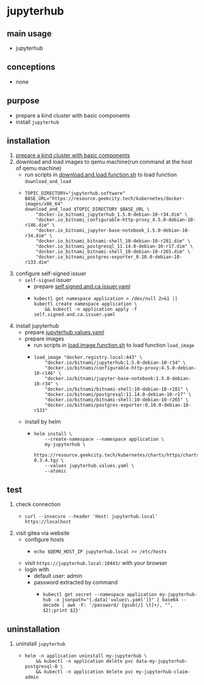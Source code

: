 # jupyterhub

## main usage

* jupyterhub

## conceptions

* none

## purpose

* prepare a kind cluster with basic components
* install `jupyterhub`

## installation

1. [prepare a kind cluster with basic components](../basic/kind.cluster.md)
2. download and load images to qemu machine(run command at the host of qemu machine)
    * run scripts
      in [download.and.load.function.sh](../resources/create.qemu.machine.for.kind/download.and.load.function.sh.md) to
      load function `download_and_load`
    * ```shell
      TOPIC_DIRECTORY="jupyterhub.software"
      BASE_URL="https://resource.geekcity.tech/kubernetes/docker-images/x86_64"
      download_and_load $TOPIC_DIRECTORY $BASE_URL \
          "docker.io_bitnami_jupyterhub_1.5.0-debian-10-r34.dim" \
          "docker.io_bitnami_configurable-http-proxy_4.5.0-debian-10-r146.dim" \
          "docker.io_bitnami_jupyter-base-notebook_1.5.0-debian-10-r34.dim" \
          "docker.io_bitnami_bitnami-shell_10-debian-10-r281.dim" \
          "docker.io_bitnami_postgresql_11.14.0-debian-10-r17.dim" \
          "docker.io_bitnami_bitnami-shell_10-debian-10-r265.dim" \
          "docker.io_bitnami_postgres-exporter_0.10.0-debian-10-r133.dim"
      ```
3. configure self-signed issuer
    * `self-signed` issuer
        + prepare [self.signed.and.ca.issuer.yaml](../basic/resources/cert.manager/self.signed.and.ca.issuer.yaml.md)
        + ```shell
          kubectl get namespace application > /dev/null 2>&1 || kubectl create namespace application \
              && kubectl -n application apply -f self.signed.and.ca.issuer.yaml
          ```
4. install jupyterhub
    * prepare [jupyterhub.values.yaml](resources/jupyterhub/jupyterhub.values.yaml.md)
    * prepare images
        + run scripts in [load.image.function.sh](../resources/load.image.function.sh.md) to load function `load_image`
        + ```shell
          load_image "docker.registry.local:443" \
              "docker.io/bitnami/jupyterhub:1.5.0-debian-10-r34" \
              "docker.io/bitnami/configurable-http-proxy:4.5.0-debian-10-r146" \
              "docker.io/bitnami/jupyter-base-notebook:1.5.0-debian-10-r34" \
              "docker.io/bitnami/bitnami-shell:10-debian-10-r281" \
              "docker.io/bitnami/postgresql:11.14.0-debian-10-r17" \
              "docker.io/bitnami/bitnami-shell:10-debian-10-r265" \
              "docker.io/bitnami/postgres-exporter:0.10.0-debian-10-r133"
          ```
    * install by helm
        + ```shell
          helm install \
              --create-namespace --namespace application \
              my-jupyterhub \
              https://resource.geekcity.tech/kubernetes/charts/https/charts.bitnami.com/bitnami/jupyterhub-0.3.4.tgz \
              --values jupyterhub.values.yaml \
              --atomic
          ```

## test

1. check connection
    * ```shell
      curl --insecure --header 'Host: jupyterhub.local' https://localhost
      ```
2. visit gitea via website
    * configure hosts
        + ```shell
          echo $QEMU_HOST_IP jupyterhub.local >> /etc/hosts
          ```
    * visit `https://jupyterhub.local:10443/` with your browser
    * login with
        + default user: admin
        + password extracted by command
            * ```shell
              kubectl get secret --namespace application my-jupyterhub-hub -o jsonpath="{.data['values\.yaml']}" | base64 --decode | awk -F: '/password/ {gsub(/[ \t]+/, "", $2);print $2}'
              ```

## uninstallation

1. uninstall `jupyterhub`
    * ```shell
      helm -n application uninstall my-jupyterhub \
          && kubectl -n application delete pvc data-my-jupyterhub-postgresql-0 \
          && kubectl -n application delete pvc my-jupyterhub-claim-admin
      ```

